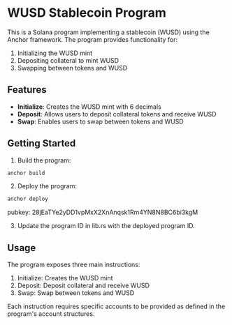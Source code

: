 # WUSD Stablecoin Program

This is a Solana program implementing a stablecoin (WUSD) using the Anchor framework. The program provides functionality for:

1. Initializing the WUSD mint
2. Depositing collateral to mint WUSD
3. Swapping between tokens and WUSD

## Features

- **Initialize**: Creates the WUSD mint with 6 decimals
- **Deposit**: Allows users to deposit collateral tokens and receive WUSD
- **Swap**: Enables users to swap between tokens and WUSD

## Getting Started

1. Build the program:
```bash
anchor build
```

2. Deploy the program:
```bash
anchor deploy
```

pubkey: 28jEaTYe2yDD1vpMxX2XnAnqsk1Rm4YN8N8BC6bi3kgM

3. Update the program ID in lib.rs with the deployed program ID.

## Usage

The program exposes three main instructions:

1. Initialize: Creates the WUSD mint
2. Deposit: Deposit collateral and receive WUSD
3. Swap: Swap between tokens and WUSD

Each instruction requires specific accounts to be provided as defined in the program's account structures. 